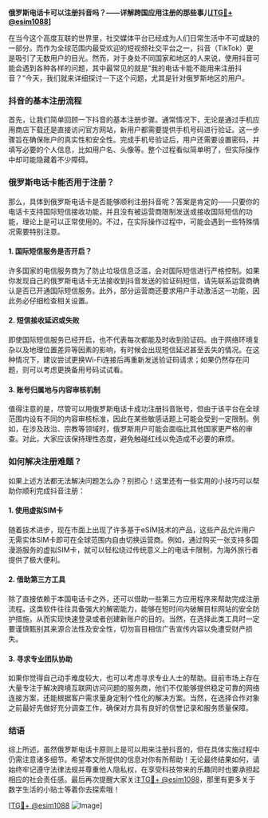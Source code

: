 **俄罗斯电话卡可以注册抖音吗？——详解跨国应用注册的那些事儿[[TG💪+ @esim1088](https://t.me/s/esim1088)]**

在当今这个高度互联的世界里，社交媒体平台已经成为人们日常生活中不可或缺的一部分。而作为全球范围内最受欢迎的短视频社交平台之一，抖音（TikTok）更是吸引了无数用户的目光。然而，对于身处不同国家和地区的人来说，使用抖音可能会遇到各种各样的问题，其中最常见的就是“我的电话卡能不能用来注册抖音？”今天，我们就来详细探讨一下这个问题，尤其是针对俄罗斯地区的用户。

### 抖音的基本注册流程

首先，让我们简单回顾一下抖音的基本注册步骤。通常情况下，无论是通过手机应用商店下载还是直接访问官方网站，新用户都需要提供手机号码进行验证。这一步骤旨在确保账户的真实性和安全性。完成手机号验证后，用户还需要设置密码，并填写必要的个人信息，比如用户名、头像等。整个过程看似简单明了，但实际操作中却可能隐藏着不少障碍。

### 俄罗斯电话卡能否用于注册？

那么，具体到俄罗斯电话卡是否能够顺利注册抖音呢？答案是肯定的——只要你的电话卡支持国际短信接收功能，并且没有被运营商限制发送或接收国际短信的功能，理论上是可以正常使用的。不过，在实际操作过程中，可能会遇到一些特殊情况需要特别注意。

#### 1. 国际短信服务是否开启？
许多国家的电信服务商为了防止垃圾信息泛滥，会对国际短信进行严格控制。如果你发现自己的俄罗斯电话卡无法接收到抖音发送的验证码短信，请先联系运营商确认是否已开通国际短信服务。此外，部分运营商还要求用户手动激活这一功能，因此务必仔细检查相关设置。

#### 2. 短信接收延迟或失败
即使国际短信服务已经开启，也不代表每次都能及时收到验证码。由于网络环境复杂以及地理位置差异等因素的影响，有时候会出现短信延迟甚至丢失的情况。在这种情况下，建议尝试更换Wi-Fi连接后再重新发送验证码请求；如果仍然存在问题，则可以考虑更换备用号码试试看。

#### 3. 账号归属地与内容审核机制
值得注意的是，尽管可以用俄罗斯电话卡成功注册抖音账号，但由于该平台在全球范围内设有不同的内容审核标准，因此在某些敏感话题上可能会受到一定限制。例如，在涉及政治、宗教等领域时，俄罗斯用户可能会面临比其他国家更严格的审查。对此，大家应该保持理性态度，避免触碰红线以免造成不必要的麻烦。

### 如何解决注册难题？

如果上述方法都无法解决问题怎么办？别担心！这里还有一些实用的小技巧可以帮助你顺利完成抖音注册：

#### 1. 使用虚拟SIM卡
随着技术进步，现在市面上出现了许多基于eSIM技术的产品，这些产品允许用户无需实体SIM卡即可在全球范围内自由切换运营商。例如，通过购买一张支持多国漫游服务的虚拟SIM卡，就可以轻松绕过传统意义上的电话卡限制，为海外旅行者提供了极大便利。

#### 2. 借助第三方工具
除了直接依赖于本国电话卡之外，还可以借助一些第三方应用程序来帮助完成注册流程。这类软件往往具备强大的解密能力，能够在短时间内破解目标网站的安全防护措施，从而实现快速登录或者创建新账户的目的。当然，在选择此类工具时一定要谨慎甄别其来源合法性及安全性，切勿盲目相信广告宣传内容以免遭受财产损失。

#### 3. 寻求专业团队协助
如果你觉得自己动手难度较大，也可以考虑寻求专业人士的帮助。目前市场上存在大量专注于解决跨境互联网访问问题的服务商，他们不仅能够提供稳定可靠的网络连接方案，还能根据客户需求量身定制个性化的解决方案。当然，在选择合作对象之前最好先做好充分调查工作，确保对方具有良好的信誉记录和服务质量保障。

### 结语

综上所述，虽然俄罗斯电话卡原则上是可以用来注册抖音的，但在具体实施过程中仍需注意诸多细节。希望本文所提供的信息对你有所帮助！无论最终结果如何，请始终牢记遵守法律法规并尊重他人隐私权，在享受科技带来的乐趣同时也要承担起相应的社会责任感。最后再次提醒大家关注[TG💪+ @esim1088](https://t.me/s/esim1088)，那里有更多关于数字生活的小贴士等着你去探索哦！

[[TG💪+ @esim1088](https://t.me/s/esim1088) ![Image](https://i.postimg.cc/4NQfJmqS/Snipaste-2025-05-13-00-14-12.png)]